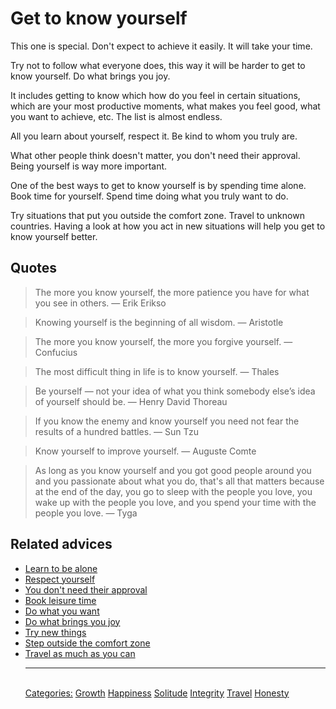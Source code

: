 # Get to know yourself

This one is special. Don't expect to achieve it easily. It will take your time.

Try not to follow what everyone does, this way it will be harder to get to know yourself. Do what brings you joy.

It includes getting to know which how do you feel in certain situations, which are your most productive moments, what makes you feel good, what you want to achieve, etc. The list is almost endless.

All you learn about yourself, respect it. Be kind to whom you truly are.

What other people think doesn't matter, you don't need their approval. Being yourself is way more important.

One of the best ways to get to know yourself is by spending time alone. Book time for yourself. Spend time doing what you truly want to do.

Try situations that put you outside the comfort zone. Travel to unknown countries. Having a look at how you act in new situations will help you get to know yourself better. 

## Quotes

> The more you know yourself, the more patience you have for what you see in others. — Erik Erikso

> Knowing yourself is the beginning of all wisdom. — Aristotle

> The more you know yourself, the more you forgive yourself. — Confucius

> The most difficult thing in life is to know yourself. — Thales

> Be yourself — not your idea of what you think somebody else’s idea of yourself should be. — Henry David Thoreau

> If you know the enemy and know yourself you need not fear the results of a hundred battles. — Sun Tzu

> Know yourself to improve yourself. — Auguste Comte

> As long as you know yourself and you got good people around you and you passionate about what you do, that's all that matters because at the end of the day, you go to sleep with the people you love, you wake up with the people you love, and you spend your time with the people you love. — Tyga

## Related advices

- [Learn to be alone](../Learn%20to%20be%20alone/index.md)
- [Respect yourself](../Respect%20yourself/index.md)
- [You don't need their approval](../You%20don't%20need%20their%20approval/index.md)
- [Book leisure time](../Book%20leisure%20time/index.md)
- [Do what you want](../Do%20what%20you%20want/index.md)
- [Do what brings you joy](../Do%20what%20brings%20you%20joy/index.md)
- [Try new things](../Try%20new%20things/index.md)
- [Step outside the comfort zone](../Step%20outside%20the%20comfort%20zone/index.md)
- [Travel as much as you can](../Travel%20as%20much%20as%20you%20can/index.md)<hr/><br/>[Categories:](../Categories/index.md) [Growth](../Categories/Growth.md) [Happiness](../Categories/Happiness.md) [Solitude](../Categories/Solitude.md) [Integrity](../Categories/Integrity.md) [Travel](../Categories/Travel.md) [Honesty](../Categories/Honesty.md)